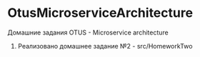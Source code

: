 # OtusMicroserviceArchitecture
Домашние задания OTUS - Microservice architecture

1. Реализовано домашнее задание №2 - src/HomeworkTwo
